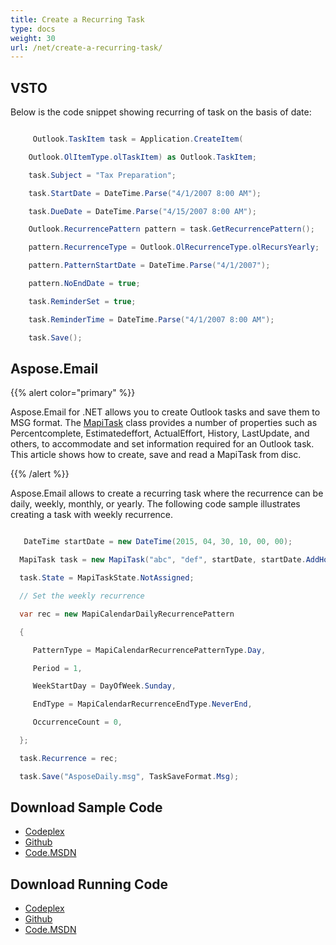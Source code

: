```yaml
---
title: Create a Recurring Task
type: docs
weight: 30
url: /net/create-a-recurring-task/
---
```



## **VSTO**
Below is the code snippet showing recurring of task on the basis of date:

``` cs

     Outlook.TaskItem task = Application.CreateItem(

    Outlook.OlItemType.olTaskItem) as Outlook.TaskItem;

    task.Subject = "Tax Preparation";

    task.StartDate = DateTime.Parse("4/1/2007 8:00 AM");

    task.DueDate = DateTime.Parse("4/15/2007 8:00 AM");

    Outlook.RecurrencePattern pattern = task.GetRecurrencePattern();

    pattern.RecurrenceType = Outlook.OlRecurrenceType.olRecursYearly;

    pattern.PatternStartDate = DateTime.Parse("4/1/2007");

    pattern.NoEndDate = true;

    task.ReminderSet = true;

    task.ReminderTime = DateTime.Parse("4/1/2007 8:00 AM");

    task.Save();


```
## **Aspose.Email**
{{% alert color="primary" %}} 

Aspose.Email for .NET allows you to create Outlook tasks and save them to MSG format. The [MapiTask](https://apireference.aspose.com/email/net/aspose.email.mapi/mapitask) class provides a number of properties such as Percentcomplete, Estimatedeffort, ActualEffort, History, LastUpdate, and others, to accommodate and set information required for an Outlook task. This article shows how to create, save and read a MapiTask from disc.

{{% /alert %}} 

Aspose.Email allows to create a recurring task where the recurrence can be daily, weekly, monthly, or yearly. The following code sample illustrates creating a task with weekly recurrence.

``` cs

   DateTime startDate = new DateTime(2015, 04, 30, 10, 00, 00);

  MapiTask task = new MapiTask("abc", "def", startDate, startDate.AddHours(1));

  task.State = MapiTaskState.NotAssigned;

  // Set the weekly recurrence

  var rec = new MapiCalendarDailyRecurrencePattern

  {

     PatternType = MapiCalendarRecurrencePatternType.Day,

     Period = 1,

     WeekStartDay = DayOfWeek.Sunday,

     EndType = MapiCalendarRecurrenceEndType.NeverEnd,

     OccurrenceCount = 0,

  };

  task.Recurrence = rec;

  task.Save("AsposeDaily.msg", TaskSaveFormat.Msg);


```
## **Download Sample Code**
- [Codeplex](https://asposevsto.codeplex.com/releases/view/616980)
- [Github](https://github.com/aspose-email/Aspose.Email-for-.NET/releases/tag/AsposeEmailVsVSTOv1.1)
- [Code.MSDN](https://code.msdn.microsoft.com/AsposeEmail-Vs-VSTO-fa535977)
## **Download Running Code**
- [Codeplex](https://archive.codeplex.com/?p=asposevsto#Aspose.Email)
- [Github](https://github.com/aspose-email/Aspose.Email-for-.NET/tree/master/Plugins/Aspose.Email%20Vs%20VSTO%20Outlook/Code%20Comparison%20of%20Common%20Features/Create%20a%20Recurring%20Task)
- [Code.MSDN](https://code.msdn.microsoft.com/AsposeEmail-Vs-VSTO-fa535977/view/SourceCode#content)
